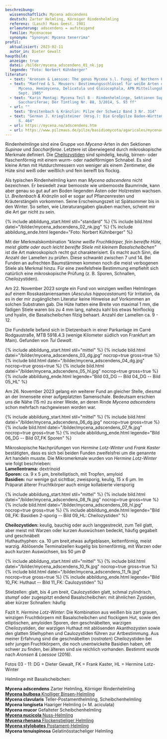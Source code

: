 ```yaml
---
beschreibung:
  wissenschaftlich: Mycena adscendens
  deutsch: Zarter Helmling, Körniger Rindenhelmling
  referenz: (Lasch) Maas Geest. 1981
  erlaeuterung: adscendens = aufsteigend
  familie: Mycenaceae
  synonym: "Synonym: Mycena tenerrima"
profil:
  aktualisiert: 2023-02-11
  autor_in: Dieter Gewalt
hauptbild:
  anzeige: true
  datei: /bilder/mycena_adscendens_01_nk.jpg
  legende: "Foto: Norbert Kühnberger"
literatur:
  - text: "Aronsen & Laessoe: The genus Mycena s.l. Fungi of Northern Europe Vol. 5"
  - text: "Manfred & S. Meusers: Bestimmungsschlüssel für weiße Arten der Gattungen
      Mycena, Hemimycena, Delicatula und Gloiocephala, APN Mitteilungsblatt 2a
      Sept. 1985"
  - text: "Karin Montag: Mycena Teil 8 - Rindenhelmlinge, Sektionen Supinae und
      Sacchariferae; Der Tintling Nr. 88, 3/2014, S. 93 ff"
  - url: ""
    text: "Breitenbach & Kränzlin: Pilze der Schweiz Band 3 Nr. 314"
  - text: "German J. Krieglsteiner (Hrsg.): Die Großpilze Baden-Württembergs Band 3,
      S. 464"
  - url: https://mycena.no/adscendens.htm
  - url: https://www.pilzmaus.de/pilze/basidiomycota/agaricales/mycenaceae/mycena/m_adscendens/m_adscendens.htm
---
```

Rindenhelmlinge sind eine Gruppe von *Mycena*-Arten in den Sektionen *Supinae* und *Sacchariferae*. Letztere ist überwiegend durch mikroskopische Merkmale definiert. Die [Cheilozystiden](<Cheilozystiden "Glossar">) sind spindelig, keulig, birnen- oder flaschenförmig mit einem wurm- oder nadelförmigen Schnabel. Es sind kleine Arten mit Hutdurchmessern von weniger als einem Zentimeter, die Hüte sind weiß oder weißlich und fein bereift bis flockig.

Als typischen Rindenhelmling kann man *Mycena adscendens* nicht bezeichnen. Er besiedelt zwar bemooste wie unbemooste Baumrinde, kann aber genau so gut auf am Boden liegenden Ästen oder Holzresten wachsen. Lt. *Breitenbach & Kränzlin* soll er sogar auf Pflanzenresten und Kräuterstängeln vorkommen. Seine Erscheinungszeit ist Spätsommer bis in den Winter. So selten, wie Literaturangaben glauben machen, scheint mir die Art gar nicht zu sein.

{% include abbildung_start.html stil="standard" %}
{% include bild.html datei="/bilder/mycena_adscendens_02_nk.jpg" %}
{% include abbildung_ende.html legende="Foto: Norbert Kühnberger" %}

Mit der Merkmalskombination *"kleine weiße Fruchtkörper, fein bereifte Hüte, meist glatte oder auch leicht bereifte Stiele mit kleinem Basalscheibchen"* ist die Art makroskopisch recht gut charakterisiert. Es macht auch Sinn, die Anzahl der Lamellen zu prüfen. Diese schwankt zwischen 7 und 14. Bei Funden an aufrechten Baumstämmen kommen noch die meist verbogenen Stiele als Merkmal hinzu. Für eine zweifelsfreie Bestimmung empfiehlt sich natürlich eine mikroskopische Prüfung (z. B. Sporen, Schnallen, Cheilozystiden).

Am 22. November 2023 sorgte ein Fund von winzigen weißen Helmlingen auf einem Rosskastaniensamen (*Aesculus hippocastanum*) für Irritation, da es in der mir zugänglichen Literatur keine Hinweise auf Vorkommen an solchen Substraten gab. Die Hüte hatten eine Breite von maximal 1 mm, die fädigen Stiele waren bis zu 4 mm lang, nahezu kahl bis etwas feinflockig und hyalin, die Basalscheibchen filzig behaart. Anzahl der Lamellen ca. 9 - 12.

Die Fundstelle befand sich in Dietzenbach in einer Parkanlage im Carré Rodgaustraße, MTB 5918.4.3 (wenige Kilometer südlich von Frankfurt am Main). Gefunden von *Tui Gewalt*.

{% include abbildung_start.html stil="mittel" %}
{% include bild.html datei="/bilder/mycena_adscendens_03_dg.jpg" nocrop=true gross=true %}
{% include bild.html datei="/bilder/mycena_adscendens_04_dg.jpg" nocrop=true gross=true %}
{% include bild.html datei="/bilder/mycena_adscendens_05_hl.jpg" nocrop=true gross=true %}
{% include abbildung_ende.html legende="Bild 03_DG -- Bild 04_DG -- Bild 05_HL" %}

Am 26. November 2023 gelang ein weiterer Fund an gleicher Stelle, diesmal an der Innenseite einer aufgeplatzten Samenschale. Bedeutsam erschien uns die Nähe (15 m) zu einer Weide, an deren Rinde *Mycena adscendens* schon mehrfach nachgewiesen worden war.

{% include abbildung_start.html stil="mittel" %}
{% include bild.html datei="/bilder/mycena_adscendens_06_dg.jpg" nocrop=true gross=true %}
{% include bild.html datei="/bilder/mycena_adscendens_07_fk.jpg" nocrop=true gross=true %}
{% include abbildung_ende.html legende="Bild 06_DG -- Bild 07_FK Sporen" %}

Mikroskopische Nachprüfungen von *Hermine Lotz-Winter* und *Frank Kaster* bestätigten, dass es sich bei beiden Funden zweifelsfrei um die genannte Art handeln musste. Die Mikromerkmale wurden von *Hermine Lotz-Winter* wie folgt beschrieben:\
**Lamellentrama:** dextrinoid\
**Sporen:** ca. 9 x 5 µm, breitelliptisch, mit Tropfen, amyloid\
**Basidien:** nur wenige gut sichtbar, zweisporig, keulig, 15 x 6 µm. Im Präparat älterer Fruchtkörper auch einige kollabierte viersporig

{% include abbildung_start.html stil="mittel" %}
{% include bild.html datei="/bilder/mycena_adscendens_08_fk.jpg" nocrop=true gross=true %}
{% include bild.html datei="/bilder/mycena_adscendens_09_hl.jpg" nocrop=true gross=true %}
{% include abbildung_ende.html legende="Bild 08_FK: Basidien 2-sporig -- Bild 09_HL: Cheilozystiden" %}

**Cheilozystiden:** keulig, bauchig oder auch langgestreckt, zum Teil glatt, aber meist mit Warzen oder kurzen Auswüchsen bedeckt, häufig gegabelt und geschnäbelt\
Huthauthyphen: ca. 10 µm breit,etwas aufgeblasen, kettenförmig, meist warzig. Ablösende Terminalzellen kugelig bis birnenförmig, mit Warzen oder auch kurzen Auswüchsen, bis 50 µm Ø

{% include abbildung_start.html stil="mittel" %}
{% include bild.html datei="/bilder/mycena_adscendens_10_fk.jpg" nocrop=true gross=true %}
{% include bild.html datei="/bilder/mycena_adscendens_11_fk.jpg" nocrop=true gross=true %}
{% include abbildung_ende.html legende="Bild 10_FK: Huthaut -- Bild 11_FK: Caulozystiden" %}

Stielzellen: glatt, bis 4 µm breit, Caulozystiden glatt, schmal zylindrisch, stumpf oder zugespitzt endend
Basalscheibchen: mit ähnlichen Zystiden, aber kürzer
Schnallen: häufig

Fazit lt. *Hermine Lotz-Winter*: Die Kombination aus weißen bis zart grauen, winzigen Fruchtkörpern mit Basalscheibchen und flockigem Hut, sowie den elliptischen, amyloiden Sporen, den geschnäbelten, warzigen Cheilozystiden, der warzigen Huthaut mit ablösenden Akanthozysten sowie den glatten Stielhyphen und Caulozystiden führen zur Artbestimmung. Aus meiner Erfahrung sind die geschnäbelten (*rostraten*) Cheilozystiden bei sehr jungen Fruchtkörpern, die noch unentwickelte Basidien haben, oft schwer zu finden, bei älteren sind sie reichlich vorhanden. Bestimmt wurde nach *Aronsen & Laessoe* (2016).

Fotos 03 - 11: DG = Dieter Gewalt, FK = Frank Kaster, HL = Hermine Lotz-Winter

Helmlinge mit Basalscheibchen:

**Mycena adscendens** Zarter Helmling, Körniger Rindenhelmling\
[**Mycena bulbosa** Knolliger Binsen-Helmling](/pilze/mycena-bulbosa-knolliger-binsen-helmling)\
**Mycena clavularis** Teller-Postamenthelmling, Scheibchenhelmling\
**Mycena longiseta** Haariger Helmling (= M. aciculata)\
**Mycena mucor** Gefalteter Scheibchenhelmling\
[**Mycena nucicola** Nuss-Helmling](/pilze/mycena-nucicola-nuss-helmling)\
[**Mycena rhenana** Flockenstieliger Helmling](/pilze/mycena-rhenana-flockenstieliger-helmling)\
[**Mycena stylobates** Postament-Helmling](/pilze/mycena-stylobates-postament-helmling)\
**Mycena tenuispinosa** Gelatinösstacheliger Helmling